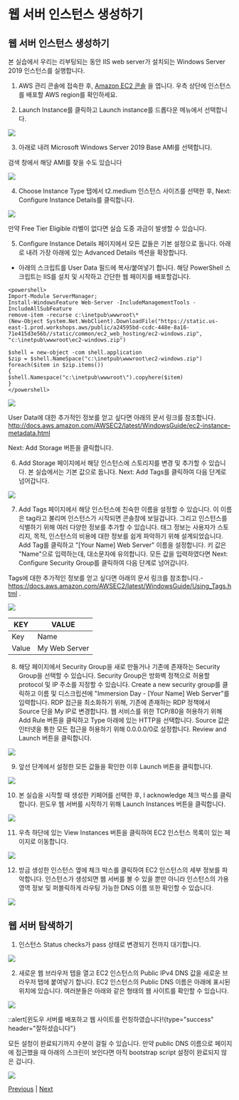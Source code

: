# 웹 서버 인스턴스 생성하기

## 웹 서버 인스턴스 생성하기
본 실습에서 우리는 리부팅되는 동안 IIS web server가 설치되는 Windows Server 2019 인스턴스를 실행합니다.

1. AWS 관리 콘솔에 접속한 후, [Amazon EC2 콘솔](https://console.aws.amazon.com/ec2) 을 엽니다. 우측 상단에 인스턴스를 배포할 AWS region를 확인하세요.

2. Launch Instance를 클릭하고 Launch instance를 드롭다운 메뉴에서 선택합니다.

![](../../images/ec2-dashboard-launch-instance.png)

3. 아래로 내려 Microsoft Windows Server 2019 Base AMI를 선택합니다.

검색 창에서 해당 AMI를 찾을 수도 있습니다

![](../../images/windows-ami.png)

4. Choose Instance Type 탭에서 t2.medium 인스턴스 사이즈를 선택한 후, Next: Configure Instance Details를 클릭합니다.

![](../../images/instance-type.png)

만약 Free Tier Eligible 라벨이 없다면 실습 도중 과금이 발생할 수 있습니다.

5. Configure Instance Details 페이지에서 모든 값들은 기본 설정으로 둡니다. 아래로 내려 가장 아래에 있는 Advanced Details 섹션을 확장합니다.

- 아래의 스크립트를 User Data 필드에 복사/붙여넣기 합니다. 해당 PowerShell 스크립트는 IIS를 설치 및 시작하고 간단한 웹 페이지를 배포할겁니다.

```
<powershell>
Import-Module ServerManager;
Install-WindowsFeature Web-Server -IncludeManagementTools -IncludeAllSubFeature
remove-item -recurse c:\inetpub\wwwroot\*
(New-Object System.Net.WebClient).DownloadFile("https://static.us-east-1.prod.workshops.aws/public/a24595bd-ccdc-448e-8a16-71e415d3e56b//static/common/ec2_web_hosting/ec2-windows.zip", "c:\inetpub\wwwroot\ec2-windows.zip")

$shell = new-object -com shell.application
$zip = $shell.NameSpace("c:\inetpub\wwwroot\ec2-windows.zip")
foreach($item in $zip.items())
{
$shell.Namespace("c:\inetpub\wwwroot\").copyhere($item)
}
</powershell>
```

![](../../images/advanced-details.png)

User Data에 대한 추가적인 정보를 얻고 싶다면 아래의 문서 링크를 참조합니다. http://docs.aws.amazon.com/AWSEC2/latest/WindowsGuide/ec2-instance-metadata.html 

Next: Add Storage 버튼을 클릭합니다.

6. Add Storage 페이지에서 해당 인스턴스에 스토리지를 변경 및 추가할 수 있습니다. 본 실습에서는 기본 값으로 둡니다. Next: Add Tags를 클릭하여 다음 단계로 넘어갑니다.

![](../../images/add-storage.png)

7. Add Tags 페이지에서 해당 인스턴스에 친숙한 이름을 설정할 수 있습니다. 이 이름은 tag라고 불리며 인스턴스가 시작되면 콘솔창에 보일겁니다. 그리고 인스턴스를 식별하기 위해 여러 다양한 정보를 추가할 수 있습니다. 태그 정보는 사용자가 스토리지, 목적, 인스턴스의 비용에 대한 정보를 쉽게 파악하기 위해 설계되었습니다. Add Tag를 클릭하고 "[Your Name] Web Server" 이름을 설정합니다. 키 값은 "Name"으로 입력하는데, 대소문자에 유의합니다. 모든 값을 입력하였다면 Next: Configure Security Group를 클릭하여 다음 단계로 넘어갑니다.

Tags에 대한 추가적인 정보를 얻고 싶다면 아래의 문서 링크를 참조합니다.- https://docs.aws.amazon.com/AWSEC2/latest/WindowsGuide/Using_Tags.html .

![](../../images/add-tags.png)

KEY | VALUE
--- | ----
Key | Name
Value | My Web Server

8. 해당 페이지에서 Security Group을 새로 만들거나 기존에 존재하는 Security Group을 선택할 수 있습니다. Security Group은 방화벽 정책으로 허용할 protocol 및 IP 주소를 지정할 수 있습니다. Create a new security group를 클릭하고 이름 및 디스크립션에 "Immersion Day - [Your Name] Web Server"를 입력합니다. RDP 접근을 최소화하기 위해, 기존에 존재하는 RDP 정책에서 Source 단을 My IP로 변경합니다. 웹 서비스를 위한 TCP/80을 허용하기 위해 Add Rule 버튼을 클릭하고 Type 아래에 있는 HTTP을 선택합니다. Source 값은 인터넷을 통한 모든 접근을 허용하기 위해 0.0.0.0/0로 설정합니다. Review and Launch 버튼을 클릭합니다.

![](../../images/security-group.png)

9. 앞선 단계에서 설정한 모든 값들을 확인한 이후 Launch 버튼을 클릭합니다.

![](../../images/review-launch.png)

10. 본 실습을 시작할 때 생성한 키페어를 선택한 후, I acknowledge 체크 박스를 클릭합니다. 윈도우 웹 서버를 시작하기 위해 Launch Instances 버튼을 클릭합니다.

![](../../images/select-keypair.png)

11. 우측 하단에 있는 View Instances 버튼을 클릭하여 EC2 인스턴스 목록이 있는 페이지로 이동합니다.

![](../../images/view-instances.png)

12. 방금 생성한 인스턴스 옆에 체크 박스를 클릭하여 EC2 인스턴스의 세부 정보를 파악합니다. 인스턴스가 생성되면 웹 서버를 볼 수 있을 뿐만 아니라 인스턴스의 가용 영역 정보 및 퍼블릭하게 라우팅 가능한 DNS 이름 또한 확인할 수 있습니다.

![](../../images/instances.png)

## 웹 서버 탐색하기

1. 인스턴스 Status checks가 pass 상태로 변경되기 전까지 대기합니다.

![](../../images/status-checks-passed.png)

2. 새로운 웹 브라우저 탭을 열고 EC2 인스턴스의 Public IPv4 DNS 값을 새로운 브라우저 탭에 붙여넣기 합니다. EC2 인스턴스의 Public DNS 이름은 아래에 표시된 위치에 있습니다. 여러분들은 아래와 같은 형태의 웹 사이트를 확인할 수 있습니다.

![](../../images/website.png)

::alert[윈도우 서버를 배포하고 웹 사이트를 런칭하였습니다!{type="success" header="잘하셨습니다"}

모든 설청이 완료되기까지 수분이 걸릴 수 있습니다. 만약 public DNS 이름으로 페이지에 접근했을 때 아래의 스크린이 보인다면 아직 bootstrap script 설정이 완료되지 않은 겁니다.

![](../../images/iis-default.png)

[Previous](./1-ec2.md) | [Next](./3-ec2.md)